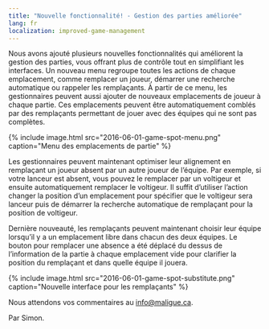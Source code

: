 ```yaml
---
title: "Nouvelle fonctionnalité! - Gestion des parties améliorée"
lang: fr
localization: improved-game-management
---
```

Nous avons ajouté plusieurs nouvelles fonctionnalités qui améliorent la gestion des parties, vous offrant plus de contrôle tout en simplifiant les interfaces. Un nouveau menu regroupe toutes les actions de chaque emplacement, comme remplacer un joueur, démarrer une recherche automatique ou rappeler les remplaçants. À partir de ce menu, les gestionnaires peuvent aussi ajouter de nouveaux emplacements de joueur à chaque partie. Ces emplacements peuvent être automatiquement comblés par des remplaçants permettant de jouer avec des équipes qui ne sont pas complètes.

{% include image.html src="2016-06-01-game-spot-menu.png" caption="Menu des emplacements de partie" %}

Les gestionnaires peuvent maintenant optimiser leur alignement en remplaçant un joueur absent par un autre joueur de l’équipe. Par exemple, si votre lanceur est absent, vous pouvez le remplacer par un voltigeur et ensuite automatiquement remplacer le voltigeur. Il suffit d’utiliser l’action changer la position d’un emplacement pour spécifier que le voltigeur sera lanceur puis de démarrer la recherche automatique de remplaçant pour la position de voltigeur.

Dernière nouveauté, les remplaçants peuvent maintenant choisir leur équipe lorsqu’il y a un emplacement libre dans chacun des deux équipes. Le bouton pour remplacer une absence a été déplacé du dessus de l’information de la partie à chaque emplacement vide pour clarifier la position du remplaçant et dans quelle équipe il jouera.

{% include image.html src="2016-06-01-game-spot-substitute.png" caption="Nouvelle interface pour les remplaçants" %}

Nous attendons vos commentaires au [info@maligue.ca](mailto:info@maligue.ca).

Par Simon.














